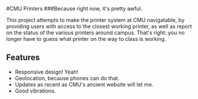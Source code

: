 #CMU Printers
###Because right now, it's pretty awful.

This project attempts to make the printer system at CMU navigatable, by providing users with access to the closest working printer, as well as report on the status of the various printers around campus. That's right: you no longer have to guess what printer on the way to class is working. 


## Features
* Responsive design! Yeah!
* Geolocation, because phones can do that.
* Updates as recent as CMU's ancient website will let me.
* Good vibrations.
